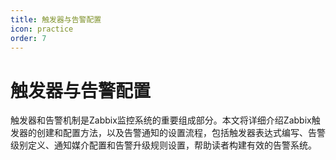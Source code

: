 ```yaml
---
title: 触发器与告警配置
icon: practice
order: 7
---
```


# 触发器与告警配置

触发器和告警机制是Zabbix监控系统的重要组成部分。本文将详细介绍Zabbix触发器的创建和配置方法，以及告警通知的设置流程，包括触发器表达式编写、告警级别定义、通知媒介配置和告警升级规则设置，帮助读者构建有效的告警系统。
